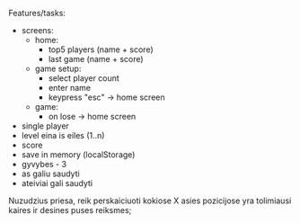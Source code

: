 Features/tasks:
- screens:
    - home:
        - top5 players (name + score)
        - last game (name + score)
    - game setup:
        - select player count
        - enter name
        - keypress "esc" -> home screen
    - game:
        - on lose -> home screen    
- single player
- level eina is eiles (1..n)
- score
- save in memory (localStorage)
- gyvybes - 3
- as galiu saudyti
- ateiviai gali saudyti



Nuzudzius priesa, reik perskaiciuoti kokiose X asies pozicijose yra tolimiausi kaires ir desines puses reiksmes;